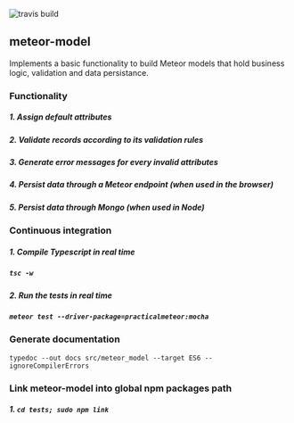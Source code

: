 ![travis build](https://img.shields.io/travis/GuidionDev/meteor-model.svg)

## meteor-model

Implements a basic functionality to build Meteor models that hold business logic, validation and data persistance.

### Functionality

##### 1. Assign default attributes
##### 2. Validate records according to its validation rules
##### 3. Generate error messages for every invalid attributes
##### 4. Persist data through a Meteor endpoint (when used in the browser)
##### 5. Persist data through Mongo (when used in Node)

### Continuous integration

##### 1. Compile Typescript in real time
##### `tsc -w`

##### 2. Run the tests in real time
##### `meteor test --driver-package=practicalmeteor:mocha`

### Generate documentation

`typedoc --out docs src/meteor_model --target ES6 --ignoreCompilerErrors`

### Link meteor-model into global npm packages path

##### 1. `cd tests; sudo npm link`
